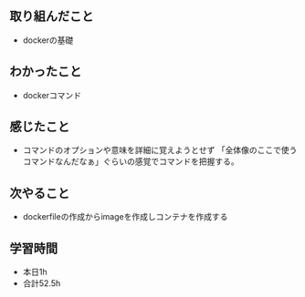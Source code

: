 ## 取り組んだこと
- dockerの基礎
## わかったこと
- dockerコマンド
## 感じたこと
-  コマンドのオプションや意味を詳細に覚えようとせず
  「全体像のここで使うコマンドなんだなぁ」ぐらいの感覚でコマンドを把握する。

## 次やること
-  dockerfileの作成からimageを作成しコンテナを作成する

## 学習時間
-  本日1h
-  合計52.5h
